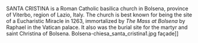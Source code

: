 SANTA CRISTINA is a Roman Catholic basilica church in Bolsena, province of Viterbo, region of Lazio, Italy. The church is best known for being the site of a Eucharistic Miracle in 1263, immortalized by _The Mass at Bolsena_ by Raphael in the Vatican palace. It also was the burial site for the martyr and saint Christina of Bolsena. Bolsena-chiesa_santa_cristina1.jpg façade]]
